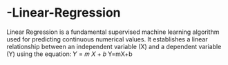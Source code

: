# -Linear-Regression
Linear Regression is a fundamental supervised machine learning algorithm used for predicting continuous numerical values. It establishes a linear relationship between an independent variable (X) and a dependent variable (Y) using the equation:  𝑌 = 𝑚 𝑋 + 𝑏 Y=mX+b
